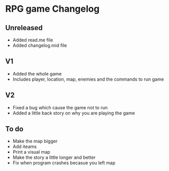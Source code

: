 # RPG game Changelog

## Unreleased
- Added read.me file
- Added changelog.mid file

## V1 
- Added the whole game 
- Includes player, location, map, enemies and the commands to run game

## V2
- Fixed a bug which cause the game not to run
- Added a little back story on why you are playing the game 

## To do 
- Make the map bigger
- Add iteams
- Print a visual map
- Make the story a little longer and better
- Fix when program crashes becasue you left map
